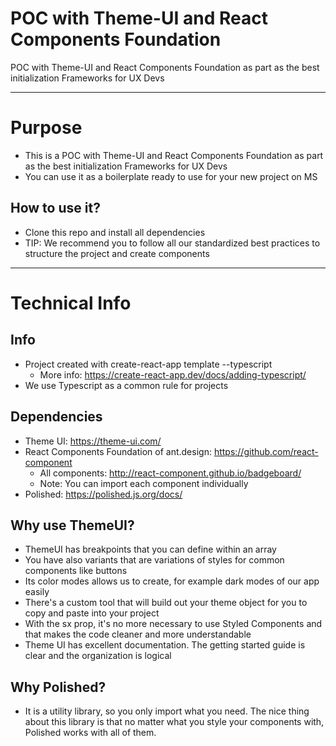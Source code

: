 # POC with Theme-UI and React Components Foundation

POC with Theme-UI and React Components Foundation as part as the best initialization Frameworks for UX Devs

---

# Purpose

-   This is a POC with Theme-UI and React Components Foundation as part as the best initialization Frameworks for UX Devs
-   You can use it as a boilerplate ready to use for your new project on MS

## How to use it?

-   Clone this repo and install all dependencies
-   TIP: We recommend you to follow all our standardized best practices to structure the project and create components

---

# Technical Info

## Info

-   Project created with create-react-app template --typescript
    -   More info: https://create-react-app.dev/docs/adding-typescript/
-   We use Typescript as a common rule for projects

## Dependencies

-   Theme UI:
    https://theme-ui.com/
-   React Components Foundation of ant.design:
    https://github.com/react-component
    -   All components: http://react-component.github.io/badgeboard/
    -   Note: You can import each component individually
- Polished: https://polished.js.org/docs/

## Why use ThemeUI?

- ThemeUI has breakpoints that you can define within an array
- You have also variants that are variations of styles for common components like buttons
- Its color modes allows us to create, for example dark modes of our app easily
- There's a custom tool that will build out your theme object for you to copy and paste into your project
- With the sx prop, it's no more necessary to use Styled Components and that makes the code cleaner and more understandable
- Theme UI has excellent documentation. The getting started guide is clear and the organization is logical

## Why Polished?

- It is a utility library, so you only import what you need. The nice thing about this library is that no matter what you style your components with, Polished works with all of them.
